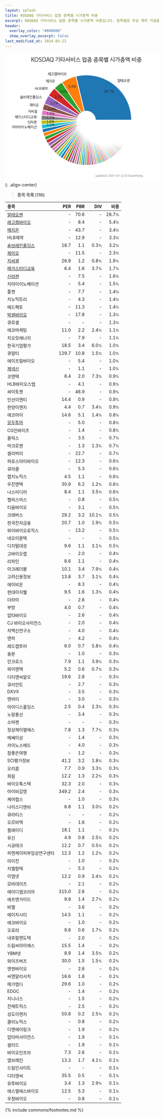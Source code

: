 ```yaml
---
layout: splash
title: KOSDAQ 기타서비스 업종 종목별 시가총액 비중
excerpt: KOSDAQ 기타서비스 업종 종목별 시가총액 비중입니다. 종목별로 주요 재무 지표를 함께 표시합니다.
header:
  overlay_color: "#800000"
  show_overlay_excerpt: false
last_modified_at: 2024-03-22
---
```



![KOSDAQ 기타서비스 업종 종목별 시가총액 비중](/stats/sector/images/kosdaq_업종_기타서비스_종목.png){: .align-center}


> **종목 목록 (116)**<a id="list"></a>

| **종목** | **PER** | **PBR** | **DIV** | **비중** |
| :------- | ------: | ------: | ------: | -------: |
| [알테오젠](/196170/) | - | 70.6 | - | 28.7<small>%</small> |
| [레고켐바이오](/141080/) | - | 8.4 | - | 5.4<small>%</small> |
| [메지온](/140410/) | - | 43.7 | - | 3.4<small>%</small> |
| HLB제약 | - | 12.9 | - | 3.3<small>%</small> |
| [솔브레인홀딩스](/036830/) | 18.7 | 1.1 | 0.3<small>%</small> | 3.2<small>%</small> |
| [제이오](/418550/) | - | 11.5 | - | 2.3<small>%</small> |
| [지씨셀](/144510/) | 26.9 | 1.2 | 0.8<small>%</small> | 1.9<small>%</small> |
| [메가스터디교육](/215200/) | 6.4 | 1.6 | 3.7<small>%</small> | 1.7<small>%</small> |
| [신라젠](/215600/) | - | 7.5 | - | 1.6<small>%</small> |
| 지아이이노베이션 | - | 5.4 | - | 1.5<small>%</small> |
| 툴젠 | - | 7.7 | - | 1.4<small>%</small> |
| 지노믹트리 | - | 4.3 | - | 1.4<small>%</small> |
| 메드팩토 | - | 11.3 | - | 1.4<small>%</small> |
| [박셀바이오](/323990/) | - | 17.8 | - | 1.3<small>%</small> |
| 큐로셀 | - | - | - | 1.3<small>%</small> |
| 에코마케팅 | 11.0 | 2.2 | 2.4<small>%</small> | 1.1<small>%</small> |
| 지오릿에너지 | - | 7.9 | - | 1.1<small>%</small> |
| 한국기업평가 | 18.5 | 3.4 | 6.0<small>%</small> | 1.0<small>%</small> |
| 큐알티 | 129.7 | 10.8 | 1.5<small>%</small> | 1.0<small>%</small> |
| 에이프릴바이오 | - | 5.4 | - | 1.0<small>%</small> |
| [제넥신](/095700/) | - | 1.1 | - | 1.0<small>%</small> |
| 코엔텍 | 8.4 | 2.0 | 7.3<small>%</small> | 0.9<small>%</small> |
| HLB바이오스텝 | - | 4.1 | - | 0.9<small>%</small> |
| 싸이토젠 | - | 46.9 | - | 0.9<small>%</small> |
| 인선이엔티 | 14.4 | 0.9 | - | 0.9<small>%</small> |
| 한양이엔지 | 4.4 | 0.7 | 3.4<small>%</small> | 0.9<small>%</small> |
| 에코아이 | 14.6 | 5.1 | 1.4<small>%</small> | 0.8<small>%</small> |
| [모두투어](/080160/) | - | 5.0 | - | 0.8<small>%</small> |
| CG인바이츠 | - | 1.4 | - | 0.8<small>%</small> |
| 올릭스 | - | 3.5 | - | 0.7<small>%</small> |
| 마크로젠 | - | 1.3 | 1.3<small>%</small> | 0.7<small>%</small> |
| 셀리버리 | - | 22.7 | - | 0.7<small>%</small> |
| 파로스아이바이오 | - | 12.3 | - | 0.6<small>%</small> |
| 큐라클 | - | 5.3 | - | 0.6<small>%</small> |
| 랩지노믹스 | 4.5 | 1.1 | - | 0.6<small>%</small> |
| 우진엔텍 | 30.9 | 6.2 | 1.2<small>%</small> | 0.6<small>%</small> |
| 나스미디어 | 8.4 | 1.1 | 3.5<small>%</small> | 0.6<small>%</small> |
| 헬릭스미스 | - | 0.8 | - | 0.5<small>%</small> |
| 티움바이오 | - | 3.1 | - | 0.5<small>%</small> |
| 크레버스 | 29.2 | 3.2 | 10.1<small>%</small> | 0.5<small>%</small> |
| 한국전자금융 | 20.7 | 1.0 | 1.9<small>%</small> | 0.5<small>%</small> |
| 와이바이오로직스 | - | 13.2 | - | 0.5<small>%</small> |
| 네오이뮨텍 | - | - | - | 0.5<small>%</small> |
| 디지털대성 | 9.6 | 1.1 | 3.1<small>%</small> | 0.5<small>%</small> |
| 고바이오랩 | - | 2.0 | - | 0.4<small>%</small> |
| 리파인 | 8.6 | 1.1 | - | 0.4<small>%</small> |
| 이크레더블 | 10.1 | 3.4 | 7.9<small>%</small> | 0.4<small>%</small> |
| 고려신용정보 | 13.8 | 3.7 | 3.1<small>%</small> | 0.4<small>%</small> |
| 에이비온 | - | 8.3 | - | 0.4<small>%</small> |
| 현대이지웰 | 9.5 | 1.6 | 1.3<small>%</small> | 0.4<small>%</small> |
| 더라미 | - | 2.6 | - | 0.4<small>%</small> |
| 부방 | 4.0 | 0.7 | - | 0.4<small>%</small> |
| 압타바이오 | - | 2.6 | - | 0.4<small>%</small> |
| CJ 바이오사이언스 | - | 2.0 | - | 0.4<small>%</small> |
| 차백신연구소 | - | 4.0 | - | 0.4<small>%</small> |
| 엔피 | - | 4.2 | - | 0.4<small>%</small> |
| 레드캡투어 | 6.0 | 0.7 | 5.8<small>%</small> | 0.4<small>%</small> |
| 솔본 | - | 1.0 | - | 0.3<small>%</small> |
| 인크로스 | 7.9 | 1.1 | 3.9<small>%</small> | 0.3<small>%</small> |
| 와이엔텍 | 5.2 | 0.6 | 0.7<small>%</small> | 0.3<small>%</small> |
| 디티앤씨알오 | 19.6 | 2.8 | - | 0.3<small>%</small> |
| 큐리언트 | - | 2.7 | - | 0.3<small>%</small> |
| DXVX | - | 3.5 | - | 0.3<small>%</small> |
| 엔비티 | - | 3.0 | - | 0.3<small>%</small> |
| 아이디스홀딩스 | 2.5 | 0.4 | 2.3<small>%</small> | 0.3<small>%</small> |
| 노랑풍선 | - | 3.4 | - | 0.3<small>%</small> |
| 소마젠 | - | - | - | 0.3<small>%</small> |
| 정상제이엘에스 | 7.8 | 1.3 | 7.7<small>%</small> | 0.3<small>%</small> |
| 메쎄이상 | - | 1.4 | - | 0.3<small>%</small> |
| 카이노스메드 | - | 4.0 | - | 0.3<small>%</small> |
| 참좋은여행 | - | 1.2 | - | 0.3<small>%</small> |
| SCI평가정보 | 41.2 | 3.2 | 1.8<small>%</small> | 0.3<small>%</small> |
| 오리콤 | 7.7 | 0.9 | 3.3<small>%</small> | 0.3<small>%</small> |
| 희림 | 12.2 | 1.3 | 2.2<small>%</small> | 0.3<small>%</small> |
| 바이오톡스텍 | 32.3 | 2.0 | - | 0.3<small>%</small> |
| 아이비김영 | 349.2 | 2.4 | - | 0.3<small>%</small> |
| 케어랩스 | - | 1.0 | - | 0.3<small>%</small> |
| 나이스디앤비 | 6.8 | 1.1 | 3.0<small>%</small> | 0.2<small>%</small> |
| 큐라티스 | - | - | - | 0.2<small>%</small> |
| 오르비텍 | - | 1.6 | - | 0.2<small>%</small> |
| 플레이디 | 18.1 | 1.1 | - | 0.2<small>%</small> |
| 유신 | 4.9 | 0.8 | 2.5<small>%</small> | 0.2<small>%</small> |
| 시공테크 | 12.2 | 0.7 | 0.5<small>%</small> | 0.2<small>%</small> |
| 피엔케이피부임상연구센타 | 12.3 | 1.2 | 1.2<small>%</small> | 0.2<small>%</small> |
| 아이진 | - | 1.0 | - | 0.2<small>%</small> |
| 지엘팜텍 | - | 5.3 | - | 0.2<small>%</small> |
| 이엠넷 | 12.2 | 0.9 | 2.4<small>%</small> | 0.2<small>%</small> |
| 모비데이즈 | - | 2.1 | - | 0.2<small>%</small> |
| 에이디엠코리아 | 315.0 | 2.6 | - | 0.2<small>%</small> |
| 에프앤가이드 | 9.8 | 1.4 | 2.7<small>%</small> | 0.2<small>%</small> |
| 비엘 | - | 3.6 | - | 0.2<small>%</small> |
| 에이치시티 | 14.5 | 1.1 | - | 0.2<small>%</small> |
| 에코바이오 | - | 1.0 | - | 0.2<small>%</small> |
| 오로라 | 9.8 | 0.6 | 1.7<small>%</small> | 0.2<small>%</small> |
| 내츄럴엔도텍 | - | 2.0 | - | 0.2<small>%</small> |
| 드림씨아이에스 | 15.5 | 1.4 | - | 0.2<small>%</small> |
| YBM넷 | 8.9 | 1.4 | 3.5<small>%</small> | 0.2<small>%</small> |
| 와이즈버즈 | 30.0 | 1.5 | 1.5<small>%</small> | 0.2<small>%</small> |
| 엔젠바이오 | - | 2.6 | - | 0.2<small>%</small> |
| 씨엔알리서치 | 16.6 | 1.8 | - | 0.2<small>%</small> |
| 메가엠디 | 29.6 | 1.0 | - | 0.2<small>%</small> |
| EDGC | - | 1.4 | - | 0.2<small>%</small> |
| 지니너스 | - | 1.5 | - | 0.2<small>%</small> |
| 진매트릭스 | - | 2.5 | - | 0.2<small>%</small> |
| 성도이엔지 | 50.8 | 0.2 | 2.5<small>%</small> | 0.2<small>%</small> |
| 클리노믹스 | - | 0.8 | - | 0.2<small>%</small> |
| 디엔에이링크 | - | 1.9 | - | 0.2<small>%</small> |
| 압타머사이언스 | - | 1.9 | - | 0.1<small>%</small> |
| 셀리드 | - | 1.9 | - | 0.1<small>%</small> |
| 바이오인프라 | 7.3 | 2.6 | - | 0.1<small>%</small> |
| 엠브레인 | 13.3 | 1.7 | 4.1<small>%</small> | 0.1<small>%</small> |
| 드림인사이트 | - | - | - | 0.1<small>%</small> |
| 디티앤씨 | 35.5 | 0.5 | - | 0.1<small>%</small> |
| 유투바이오 | 3.4 | 1.3 | 2.9<small>%</small> | 0.1<small>%</small> |
| 에스엘에스바이오 | 12.5 | 5.3 | - | 0.1<small>%</small> |
| 우정바이오 | - | 0.8 | - | 0.1<small>%</small> |

{% include commons/footnotes.md %}